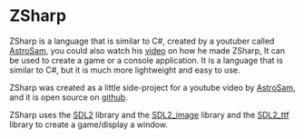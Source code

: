 # ZSharp

ZSharp is a language that is similar to C#, created by a youtuber called [AstroSam](https://www.youtube.com/c/AstroSamDev), you could also watch his [video](https://www.youtube.com/watch?v=JP9n5wHyemU) on how he made ZSharp, It can be used to create a game or a console application. It is a language that is similar to C#, but it is much more lightweight and easy to use.

ZSharp was created as a little side-project for a youtube video by [AstroSam](https://www.youtube.com/c/AstroSamDev), and it is open source on [github](https://www.github.com/sam-astro/Z-Sharp).

ZSharp uses the [SDL2](https://www.libsdl.org/) library and the [SDL2_image](https://www.libsdl.org/projects/SDL_image/) library and the [SDL2_ttf](https://github.com/libsdl-org/SDL_ttf) library to create a game/display a window.

